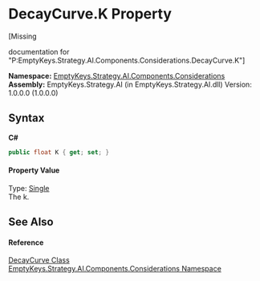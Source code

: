 # DecayCurve.K Property 
 

\[Missing <summary> documentation for "P:EmptyKeys.Strategy.AI.Components.Considerations.DecayCurve.K"\]

**Namespace:**&nbsp;<a href="N_EmptyKeys_Strategy_AI_Components_Considerations">EmptyKeys.Strategy.AI.Components.Considerations</a><br />**Assembly:**&nbsp;EmptyKeys.Strategy.AI (in EmptyKeys.Strategy.AI.dll) Version: 1.0.0.0 (1.0.0.0)

## Syntax

**C#**<br />
``` C#
public float K { get; set; }
```


#### Property Value
Type: <a href="http://msdn2.microsoft.com/en-us/library/3www918f" target="_blank">Single</a><br />The k.

## See Also


#### Reference
<a href="T_EmptyKeys_Strategy_AI_Components_Considerations_DecayCurve">DecayCurve Class</a><br /><a href="N_EmptyKeys_Strategy_AI_Components_Considerations">EmptyKeys.Strategy.AI.Components.Considerations Namespace</a><br />
